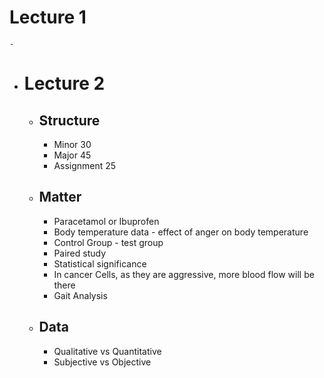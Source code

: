 # Lecture 1
	-
- # Lecture 2
	- ## Structure
		- Minor 30
		- Major 45
		- Assignment 25
	- ## Matter
		- Paracetamol or Ibuprofen
		- Body temperature data - effect of anger on body temperature
		- Control Group - test group
		- Paired study
		- Statistical significance
		- In cancer Cells, as they are aggressive, more blood flow will be there
		- Gait Analysis
	- ## Data
		- Qualitative vs Quantitative
		- Subjective vs Objective